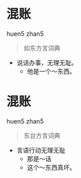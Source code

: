 # 混账
huen5 zhan5
> 如东方言词典
- 说话办事，无理无耻。
  - 他是一个～东西。

# 混账
huen5 zhan5
> 东台方言词典
- 言语行动无理无耻
  - 那是～话
  - 这个～东西真坏。
